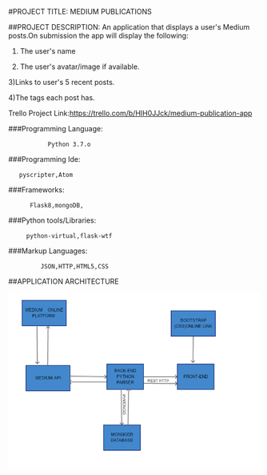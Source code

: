 #PROJECT TITLE:  MEDIUM PUBLICATIONS

##PROJECT DESCRIPTION:
An application that displays a user's Medium posts.On submission the app will display
the following:
1) The user's name

2) The user's avatar/image if available.

3)Links to user's 5 recent posts.

4)The tags each post has.


Trello Project Link:https://trello.com/b/HIH0JJck/medium-publication-app


###Programming Language:
               
               Python 3.7.o

###Programming Ide:

       pyscripter,Atom

###Frameworks:
          
          Flask8,mongoDB,

###Python tools/Libraries: 

         python-virtual,flask-wtf

###Markup Languages: 
             
             JSON,HTTP,HTML5,CSS

##APPLICATION ARCHITECTURE

![alt text](MediumAppArchitecture.PNG "APPLICATION ARCHITECTURE")

## 
